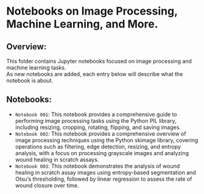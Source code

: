 # Notebooks on Image Processing, Machine Learning, and More.

## Overview:
This folder contains Jupyter notebooks focused on image processing and machine learning tasks. <br>
As new notebooks are added, each entry below will describe what the notebook is about.

## **Notebooks**:
- `Notebook 001`: This notebook provides a comprehensive guide to performing image processing tasks using the Python PIL library, including resizing, cropping, rotating, flipping, and saving images.
- `Notebook 002`: This notebook provides a comprehensive overview of image processing techniques using the Python skimage library, covering operations such as filtering, edge detection, resizing, and entropy analysis, with a focus on processing grayscale images and analyzing wound healing in scratch assays.
- `Notebook 003`: This notebook demonstrates the analysis of wound healing in scratch assay images using entropy-based segmentation and Otsu’s thresholding, followed by linear regression to assess the rate of wound closure over time.
